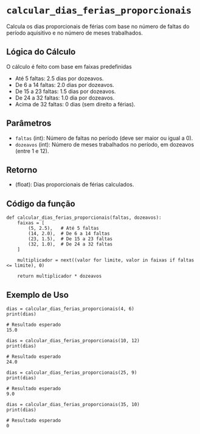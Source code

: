 # `calcular_dias_ferias_proporcionais`

Calcula os dias proporcionais de férias com base no número de faltas do período aquisitivo e no número de meses trabalhados.

## Lógica do Cálculo

O cálculo é feito com base em faixas predefinidas

* Até 5 faltas: 2.5 dias por dozeavos.
* De 6 a 14 faltas: 2.0 dias por dozeavos.
* De 15 a 23 faltas: 1.5 dias por dozeavos.
* De 24 a 32 faltas: 1.0 dia por dozeavos.
* Acima de 32 faltas: 0 dias (sem direito a férias).

## Parâmetros
- `faltas` (int): Número de faltas no período (deve ser maior ou igual a 0).
- `dozeavos` (int): Número de meses trabalhados no período, em dozeavos (entre 1 e 12).

## Retorno
- (float): Dias proporcionais de férias calculados.

## Código da função

```{.py3 linenums="1"}
def calcular_dias_ferias_proporcionais(faltas, dozeavos):
    faixas = [
        (5, 2.5),   # Até 5 faltas
        (14, 2.0),  # De 6 a 14 faltas
        (23, 1.5),  # De 15 a 23 faltas
        (32, 1.0),  # De 24 a 32 faltas
    ]

    multiplicador = next((valor for limite, valor in faixas if faltas <= limite), 0)

    return multiplicador * dozeavos
```

## Exemplo de Uso

```{.py3 linenums="1" hl_lines="5 11 17 23"}
dias = calcular_dias_ferias_proporcionais(4, 6)
print(dias)

# Resultado esperado
15.0

dias = calcular_dias_ferias_proporcionais(10, 12)
print(dias)

# Resultado esperado
24.0

dias = calcular_dias_ferias_proporcionais(25, 9)
print(dias)

# Resultado esperado
9.0

dias = calcular_dias_ferias_proporcionais(35, 10)
print(dias)

# Resultado esperado
0
```
